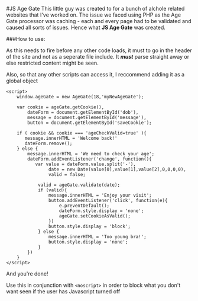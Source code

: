 #JS Age Gate
This little guy was created to for a bunch of alchole related websites that I've worked on. The issue we faced using PHP as the Age Gate processor was caching - each and every page had to be validated and caused all sorts of issues. Hence what **JS Age Gate** was created.

###How to use:

As this needs to fire before any other code loads, it must to go in the header of the site and not as a seperate file include. It ***must*** parse straight away or else restricted content might be seen. 

Also, so that any other scripts can access it, I reccommend adding it as a global object

	<script>
	    window.ageGate = new AgeGate(18,'myNewAgeGate');

	    var cookie = ageGate.getCookie(),
	        dateForm = document.getElementById('dob'),
	        message = document.getElementById('message'),
	        button = document.getElementById('saveCookie');

	    if ( cookie && cookie === 'ageCheckValid=true' ){
	       message.innerHTML = 'Welcome back!'
	       dateForm.remove();
	    } else {
	        message.innerHTML = 'We need to check your age';
	        dateForm.addEventListener('change', function(){
	           var value = dateForm.value.split('-'),
	                date = new Date(value[0],value[1],value[2],0,0,0,0),
	                valid = false;

	            valid = ageGate.validate(date);
	            if (valid){
	                message.innerHTML = 'Enjoy your visit';
	                button.addEventListener('click', function(e){
	                    e.preventDefault();
	                    dateForm.style.display = 'none';
	                    ageGate.setCookieAsValid();
	                })
	                button.style.display = 'block';
	            } else {
	                message.innerHTML = 'Too young bra!';
	                button.style.display = 'none';
	            }
	        })
	    }
	</script>   	
And you're done!

Use this in conjunction with `<noscript>` in order to block what you don't want seen if the user has Javascript turned off

